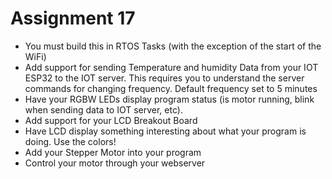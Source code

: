 # Assignment 17

- You must build this in RTOS Tasks (with the exception of the start of the WiFi)
- Add support for sending Temperature and humidity Data from your IOT ESP32 to the IOT server. This requires you to understand the server commands for changing frequency. Default frequency set to 5 minutes
- Have your RGBW LEDs display program status (is motor running, blink when sending data to IOT server, etc).
- Add support for your LCD Breakout Board
- Have LCD display something interesting about what your program is doing. Use the colors!
- Add your Stepper Motor into your program
- Control your motor through your webserver
